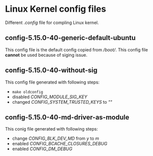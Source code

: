 # Linux Kernel config files

Different *.config* file for compling Linux kernel.

## config-5.15.0-40-generic-default-ubuntu

This config file is the default config copied from */boot/*.
This config file **cannot** be used because of siging issue.

## config-5.15.0-40-without-sig

This config file generated with following steps:

- `make oldconfig`
- disabled *CONFIG_MODULE_SIG_KEY*
- changed *CONFIG_SYSTEM_TRUSTED_KEYS* to *""*

## config-5.15.0-40-md-driver-as-module

This conig file generated with following steps:
- change *CONFIG_BLK_DEV_MD* from *y* to *m*
- enabled *CONFIG_BCACHE_CLOSURES_DEBUG*
- enabled *CONFIG_DM_DEBUG*
